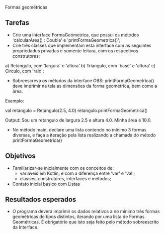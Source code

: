 Formas geométricas

## Tarefas
- Crie uma interface FormaGeometrica, que possui os métodos 'calcularArea() : Double' e 'printFormaGeometrica()';
- Crie três classes que implementam esta interface com as seguintes propriedades privadas e somente leitura, com os respectivos construtores:
 
a) Retangulo, com 'largura' e 'altura'
b) Triangulo, com  'base' e 'altura'
c) Circulo, com 'raio';

- Sobreescreva os métodos da interface 
OBS: printFormaGeometrica() deve imprimir na tela as dimensões da forma geométrica, bem como a área.

Exemplo:

val retangulo = Retangulo(2.5, 4.0) 
retangulo.printFormaGeometrica()

Output:
Sou um retangulo de largura 2.5 e altura 4.0. Minha área é 10.0.

- No método main, declare uma lista contendo no mínimo 3 formas diversas, e faça a iteração pela lista realizando a chamada do método printFormaGeometrica()

## Objetivos
- Familiarizar-se inicialmente com os conceitos de:
	- variáveis em Kotlin, e com a diferença entre 'var' e 'val';
	- classes, construtores, interfaces e métodos;
- Contato inicial básico com Listas

## Resultados esperados
- O programa deverá imprimir os dados relativos a no mínimo três formas geométricas de tipos distintos, iterando por uma lista de Formas Geométricas. É obrigatório que isto seja feito pelo método sobreescrito da Interface.
